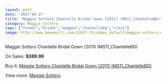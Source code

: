 ```yaml
---
layout: post
date: '2017-04-27'
title: "Maggie Sottero Chantelle Bridal Gown (2011) (MS11_ChantelleBG)"
category: Maggie Sottero
tags: ["formal","bridal","maggie","chantellebg","crazy"]
image: http://www.benemulti.com/12637-thickbox_default/maggie-sottero-chantelle-bridal-gown-2011-ms11chantellebg.jpg
---
```

Maggie Sottero Chantelle Bridal Gown (2011) (MS11_ChantelleBG)

On Sales: **$389.99**
<a href="https://www.benemulti.com/en/maggie-sottero/4734-maggie-sottero-chantelle-bridal-gown-2011-ms11chantellebg.html"><amp-img layout="responsive" width="600" height="600" src="//www.benemulti.com/12637-thickbox_default/maggie-sottero-chantelle-bridal-gown-2011-ms11chantellebg.jpg" alt="Maggie Sottero Chantelle Bridal Gown (2011) (MS11_ChantelleBG) 0" /></a>
<a href="https://www.benemulti.com/en/maggie-sottero/4734-maggie-sottero-chantelle-bridal-gown-2011-ms11chantellebg.html"><amp-img layout="responsive" width="600" height="600" src="//www.benemulti.com/12639-thickbox_default/maggie-sottero-chantelle-bridal-gown-2011-ms11chantellebg.jpg" alt="Maggie Sottero Chantelle Bridal Gown (2011) (MS11_ChantelleBG) 1" /></a>
<a href="https://www.benemulti.com/en/maggie-sottero/4734-maggie-sottero-chantelle-bridal-gown-2011-ms11chantellebg.html"><amp-img layout="responsive" width="600" height="600" src="//www.benemulti.com/12638-thickbox_default/maggie-sottero-chantelle-bridal-gown-2011-ms11chantellebg.jpg" alt="Maggie Sottero Chantelle Bridal Gown (2011) (MS11_ChantelleBG) 2" /></a>

Buy it: [Maggie Sottero Chantelle Bridal Gown (2011) (MS11_ChantelleBG)](https://www.benemulti.com/en/maggie-sottero/4734-maggie-sottero-chantelle-bridal-gown-2011-ms11chantellebg.html "Maggie Sottero Chantelle Bridal Gown (2011) (MS11_ChantelleBG)")

View more: [Maggie Sottero](https://www.benemulti.com/en/41-maggie-sottero "Maggie Sottero")